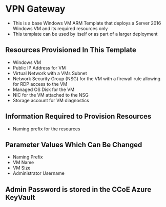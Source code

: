 # VPN Gateway

* This is a base Windows VM ARM Template that deploys a Server 2016 Windows VM and its required resources only
* This template can be used by itself or as part of a larger deployment

## Resources Provisioned In This Template

* Windows VM
* Public IP Address for VM
* Virtual Network with a VMs Subnet
* Network Security Group (NSG) for the VM with a firewall rule allowing for RDP access to the VM
* Managed OS Disk for the VM
* NIC for the VM attached to the NSG
* Storage account for VM diagnostics

## Information Required to Provision Resources

* Naming prefix for the resources

## Parameter Values Which Can Be Changed

* Naming Prefix
* VM Name
* VM Size
* Administrator Username

## Admin Password is stored in the CCoE Azure KeyVault
